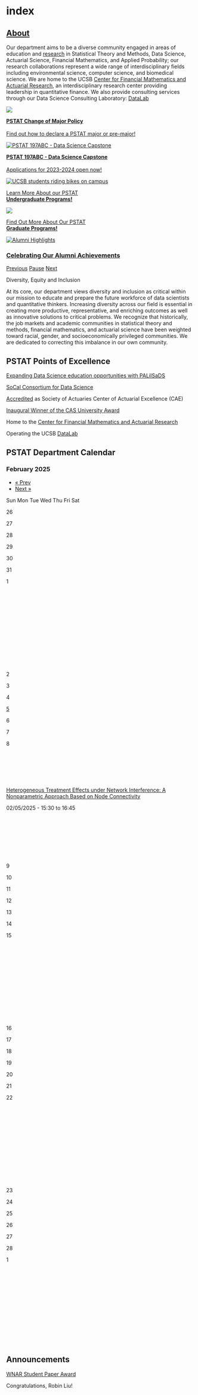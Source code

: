 # index

## [About](/about)

Our department aims to be a diverse community engaged in areas of education and [research](https://www.pstat.ucsb.edu/about/research) in Statistical Theory and Methods, Data Science, Actuarial Science, Financial Mathematics, and Applied Probability; our research collaborations represent a wide range of interdisciplinary fields including environmental science, computer science, and biomedical science. We are home to the UCSB [Center for Financial Mathematics and Actuarial Research](http://www.pstat.ucsb.edu/cfmar/), an interdisciplinary research center providing leadership in quantitative finance. We also provide consulting services through our Data Science Consulting Laboratory: [DataLab](https://datascience.ucsb.edu/consulting)

[![](https://www.pstat.ucsb.edu/sites/default/files/styles/slide_view_main/public/slideshow/slide/Change%20of%20Major%20Square.png?itok=XFgf_Wa0)](https://www.pstat.ucsb.edu/undergrad/major-change)

[**PSTAT Change of Major Policy**  
\
Find out how to declare a PSTAT major or pre-major!](https://www.pstat.ucsb.edu/undergrad/major-change "https://www.pstat.ucsb.edu/undergrad/major-change")

[![PSTAT 197ABC - Data Science Capstone](https://www.pstat.ucsb.edu/sites/default/files/styles/slide_view_main/public/slideshow/slide/Capstone%20Square_0.png?itok=ezLJSIrF "PSTAT 197ABC - Data Science Capstone")](https://pstat197.github.io/ "PSTAT 197ABC - Data Science Capstone")

[**PSTAT 197ABC - Data Science Capstone**  
\
Applications for 2023-2024 open now!](https://pstat197.github.io/ "https://pstat197.github.io/")

[![UCSB students riding bikes on campus](https://www.pstat.ucsb.edu/sites/default/files/styles/slide_view_main/public/slideshow/slide/UCSB-slide%20version.jpg?itok=Ydk8cWFn "Undergrad Program")](https://www.pstat.ucsb.edu/undergrad/majors "Undergrad Program")

[Learn More About our PSTAT
\
**Undergraduate Programs!**](https://www.pstat.ucsb.edu/undergrad/majors "https://www.pstat.ucsb.edu/undergrad/majors")  

[![](https://www.pstat.ucsb.edu/sites/default/files/styles/slide_view_main/public/slideshow/slide/henley%20gate%20slide%20version.jpg?itok=FHotVhP0)](https://www.pstat.ucsb.edu/graduate)

[Find Out More About Our PSTAT
\
**Graduate Programs!**](https://www.pstat.ucsb.edu/graduate "https://www.pstat.ucsb.edu/graduate")  

[![Alumni Highlights](https://www.pstat.ucsb.edu/sites/default/files/styles/slide_view_main/public/slideshow/slide/Alumni-Highlights.png?itok=pAhs84ZK "Alumni Highlights")](https://alumni-highlights.pstat.ucsb.edu "Alumni Highlights")

### [Celebrating Our Alumni Achievements](https://alumni-highlights.pstat.ucsb.edu "https://alumni-highlights.pstat.ucsb.edu")

[Previous](#) [Pause](#) [Next](#)

Diversity, Equity and Inclusion

At its core, our department views diversity and inclusion as critical within our mission to educate and prepare the future workforce of data scientists and quantitative thinkers. Increasing diversity across our field is essential in creating more productive, representative, and enriching outcomes as well as innovative solutions to critical problems. We recognize that historically, the job markets and academic communities in statistical theory and methods, financial mathematics, and actuarial science have been weighted toward racial, gender, and socioeconomically privileged communities. We are dedicated to correcting this imbalance in our own community.

## PSTAT Points of Excellence

[Expanding Data Science education opportunities with PALiISaDS](http://paliisads.org)

[SoCal Consortium for Data Science](http://socaldatasci.org)

[Accredited](https://www.news.ucsb.edu/2022/020675/making-grade) as Society of Actuaries Center of Actuarial Excellence (CAE)

[Inaugural Winner of the CAS University Award](https://www.casact.org/university-programs/professors/university-california-santa-barbara)

Home to the [Center for Financial Mathematics and Actuarial Research](http://www.pstat.ucsb.edu/cfmar/)

Operating the UCSB [DataLab](/resources/statlab)

## PSTAT Department Calendar

### February 2025

- [« Prev](https://www.pstat.ucsb.edu/news/calendar/month/2025-01 "Navigate to previous month")
- [Next »](https://www.pstat.ucsb.edu/news/calendar/month/2025-03 "Navigate to next month")

Sun Mon Tue Wed Thu Fri Sat

26

27

28

29

30

31

1

 

 

 

 

 

 

 

2

3

4

[5](https://www.pstat.ucsb.edu/news/calendar/day/2025-02-05)

6

7

8

 

 

 

[Heterogeneous Treatment Effects under Network Interference: A Nonparametric Approach Based on Node Connectivity](/news/event/1923)

02/05/2025 - 15:30 to 16:45

 

 

 

 

9

10

11

12

13

14

15

 

 

 

 

 

 

 

16

17

18

19

20

21

22

 

 

 

 

 

 

 

23

24

25

26

27

28

1

 

 

 

 

 

 

 

## Announcements

[WNAR Student Paper Award](/news/announcement/1899)

Congratulations, Robin Liu!
